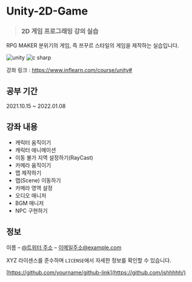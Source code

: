 # Unity-2D-Game

> ### 2D 게임 프로그래밍 강의 실습

RPG MAKER 분위기의 게임, 즉 쯔꾸르 스타일의 게임을 제작하는 실습입니다.

<img alt="unity" src ="https://img.shields.io/badge/unity-fafafa.svg?&style=for-the-badge&logo=unity&logoColor=black"/> <img alt="c sharp" src ="https://img.shields.io/badge/csharp-239120.svg?&style=for-the-badge&logo=csharp&logoColor=white"/>


강좌 링크 : https://www.inflearn.com/course/unity#

## 공부 기간

2021.10.15 ~ 2022.01.08

## 강좌 내용
* 캐릭터 움직이기
* 캐릭터 애니메이션
* 이동 불가 지역 설정하기(RayCast)
* 카메라 움직이기
* 맵 제작하기
* 맵(Scene) 이동하기
* 카메라 영역 설정
* 오디오 매니저
* BGM 매니저
* NPC 구현하기



## 정보

이름 – [@트위터 주소](https://twitter.com/dbader_org) – 이메일주소@example.com

XYZ 라이센스를 준수하며 ``LICENSE``에서 자세한 정보를 확인할 수 있습니다.

[https://github.com/yourname/github-link](https://github.com/jshhhhh/)

<!-- Markdown link & img dfn's -->
[npm-image]: https://img.shields.io/npm/v/datadog-metrics.svg?style=flat-square
[npm-url]: https://npmjs.org/package/datadog-metrics
[npm-downloads]: https://img.shields.io/npm/dm/datadog-metrics.svg?style=flat-square
[travis-image]: https://img.shields.io/travis/dbader/node-datadog-metrics/master.svg?style=flat-square
[travis-url]: https://travis-ci.org/dbader/node-datadog-metrics
[wiki]: https://github.com/yourname/yourproject/wiki
